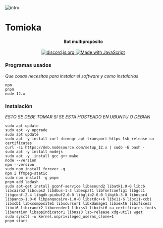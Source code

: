 ![intro](https://cdn.discordapp.com/attachments/671170382010515466/775459377347035166/tomiokapng.png)
# Tomioka
<h4 align="center">Bot multipropósito</h4>
<p align="center">
  <a href="https://discord.js.org">
      <img src="https://img.shields.io/badge/discord-js-blue.svg" alt="discord.js.org">
  </a>
   <a href="https://nodejs.org/#/">
    <img src="https://forthebadge.com/images/badges/made-with-javascript.svg" alt="Made with JavaScript">
  </a>
</p>

### Programas usados

_Que cosas necesitas para instalar el software y como instalarlas_

```
npm
pnpm
node 12.x
```
### Instalación

_ESTO SE DEBE TOMAR SI SE ESTA HOSTEADO EN UBUNTU O DEBIAN_

```
sudo apt update
sudo apt -y upgrade
sudo apt update
sudo apt -y install curl dirmngr apt-transport-https lsb-release ca-certificates
curl -sL https://deb.nodesource.com/setup_12.x | sudo -E bash -
sudo apt -y install nodejs
sudo apt -y  install gcc g++ make
node --version
npm --version
sudo npm install forever -g
npm i ffmpeg-static
sudo npm install -g pnpm
pnpm add lodash
sudo apt-get install gconf-service libasound2 libatk1.0-0 libc6 libcairo2 libcups2 libdbus-1-3 libexpat1 libfontconfig1 libgcc1 libgconf-2-4 libgdk-pixbuf2.0-0 libglib2.0-0 libgtk-3-0 libnspr4 libpango-1.0-0 libpangocairo-1.0-0 libstdc++6 libx11-6 libx11-xcb1 libxcb1 libxcomposite1 libxcursor1 libxdamage1 libxext6 libxfixes3 libxi6 libxrandr2 libxrender1 libxss1 libxtst6 ca-certificates fonts-liberation libappindicator1 libnss3 lsb-release xdg-utils wget
sudo sysctl -w kernel.unprivileged_userns_clone=1
pnpm start
```
